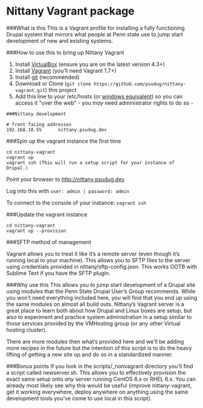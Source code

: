 Nittany Vagrant package
==============
###What is this
This is a Vagrant profile for installing a fully functioning Drupal system that mirrors what people at Penn state use to jump start development of new and existing systems.

###How to use this to bring up Nittany Vagrant
1. Install [VirtualBox](https://www.virtualbox.org/wiki/Downloads) (ensure you are on the latest version 4.3+)
2. Install [Vagrant](http://www.vagrantup.com/downloads.html) (you'll need Vagrant 1.7+)
3. Install [git](http://git-scm.com/downloads) (recommended)
4. Download or Clone (`git clone https://github.com/psudug/nittany-vagrant.git`) this project
5. Add this line to your /etc/hosts (or [windows equivalent](http://www.howtogeek.com/howto/27350/beginner-geek-how-to-edit-your-hosts-file/)) so you can access it "over the web" - you _may_ need administrator rights to do so - 
```
###Nittany development

# front facing addresses
192.168.18.55      nittany.psudug.dev
```

###Spin up the vagrant instance the first time
```
cd nittany-vagrant
vagrant up
vagrant ssh (This will run a setup script for your instance of Drupal.)
```
Point your browser to http://nittany.psudug.dev

Log into this with `user: admin | password: admin`

To connect to the console of your instance: `vagrant ssh`

###Update the vagrant instance
```
cd nittany-vagrant
vagrant up --provision
```

###SFTP method of management

Vagrant allows you to treat it like it’s a remote server (even though it’s running local to your machine). This allows you to SFTP files to the server using credentials provided in nittany/sftp-config.json.  This works OOTB with Sublime Text if you have the SFTP plugin.

###Why use this
This allows you to jump start development of a Drupal site using modules that the Penn State Drupal User’s Group recommends. While you won’t need everything included here, you will find that you end up using the same modules on almost all build outs. Nittany’s Vagrant server is a great place to learn both about how Drupal and Linux boxes are setup, but also to experiment and practice system administration in a setup similar to those services provided by the VMHosting group (or any other Virtual hosting cluster).

There are more modules then what’s provided here and we’ll be adding more recipes in the future but the intention of this script is to do the heavy lifting of getting a new site up and do so in a standardized manner.

###Bonus points
If you look in the scripts/_nonvagrant directory you’ll find a script called newserver.sh. This allows you to effectively provision the exact same setup onto *any* server running CentOS 6.x or RHEL 6.x. You can already most likely see why this would be useful (improve nittany-vagrant, get it working everywhere, deploy anywhere on anything using the same development tools you’ve come to use local in this script).
